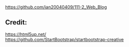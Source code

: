 
https://github.com/ian20040409/111-2_Web_Blog<br>
## Credit:
https://html5up.net/  <br>
https://github.com/StartBootstrap/startbootstrap-creative  <br>
  <br>
  <br>
